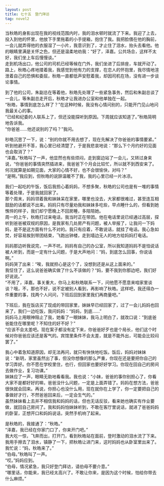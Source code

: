 ```yaml
---
layout: post
title: 七十五　登门拜访
tag: novel2
---
```


当秋皓的身影出现在我的视线范围内时，我的泪水顿时就流了下来。我迎了上去，投入到他的怀里，他放下手里拖着的小手提箱，抱住了我。我把脸偎在他的胸前，一会儿就弄得他的衣服湿了一小片，我意识到了，才止住了泪水，抬头去看他。他的眼睛里满是关怀之色，但还是温柔地劝我：“好了，泽嘉。公共场合，这样不太好，我们坐上车后慢慢谈。”<br />
走到机场出口，他公司的司机已经等候在门外，我们坐进了后排座，车就开动了。<br />
路上，秋皓心疼地搂着我，我感觉到他有力的支撑，在恋人的怀抱里，我尽情地渲泄着自己的恐惧和委屈，秋皓一直都低声安慰着我，却因司机在场，没有进一步谈论事情。

到了他的公司，朱副总在等着他，秋皓先处理了一些紧急事务，然后和朱副总谈了一会儿，等朱副总走开后，秋皓才让我进办公室和他单独在一起。<br />
“秋皓，事情到底怎么样了？”在这种时候，我没有心情问别的，只能开门见山地问我最关心的事。<br />
“已经和纪委的人联系上了，但还没能探听到原因。下周就应该知道了。”秋皓简明地告诉我。<br />
“你爸爸……他还说别的了吗？”我问。

秒皓沉思了一下，说：“别的你就不用去想了，现在先解决了你爸爸的事情要紧。”<br />
听到他避开不答，我心里已经清楚了，于是我悲哀地说：“那么下个月约好的见面也会取消了？”<br />
“泽嘉。”秋皓叫了一声，他显然也有些烦闷，走到窗边站了一会儿，又转过身来说，“你爸爸的事情突然插进来，我爸爸下个月会比较忙，所以就不到西安来了。何况就算是如期见面，大家的心情不好，也不会很愉快，对吗？”<br />
“是啊。”我应到，但秋皓的说辞温暖不了我，我的心里已经一片冰凉。

我们一起吃的午饭，饭后我担心着妈妈，不想多聚，秋皓的公司也是有一堆的事情等着处理，于是我就回家了。<br />
那个周末，妈妈领着我和妹妹呆在家里，哪里也没去，大家都很难过，甚至连互相鼓励的话都说不出来。妈妈只有尽量劝我和妹妹多吃些，早点睡什么的，但看到她憔悴的样子，我们却宁愿晚上不回房睡，多陪陪她。<br />
周一的上午，秋皓打过来电话，我当时正在带团。他在电话里说已经通过高层，探听到爸爸被双规的原因，是我家有几处房产有问题，被人举报了，让我问一下妈妈，是不是这方面有什么不对的。我只有应着，不敢说话，就挂了电话。我心急如焚，好容易挨到带团结束，飞跑出钟楼，走到墙边无人的地方给妈妈打电话。

妈妈那边听我说完，一声不吭，妈妈有自己的办公室，所以我知道妈妈不是怕说话被人听到，而是一定有什么问题，于是大声地问：“妈，到底怎么回事，你说话啊。”<br />
妈妈哭了出来：“唉，我就担心是这个了，没想到还是从这上面来的。”<br />
我怔住了，这么说爸爸确实做了什么不该做的？“妈，要不我到你那边吧，我们好好说说。”<br />
“不用了，泽嘉。事关重大，你马上和秋皓联系一下，问他愿不愿意来咱家里谈谈？哦，不，那也不好，说不定被别人看到，再影响了秋皓。这样吧，我还得办一件重要的事，找两个人问问，下班后回到家里我们再商量吧。”

下班后，我在饭店买了现成的带回家里，妹妹早已经回家了，过了一会儿妈妈也回来了，我们一边吃饭，我问妈妈：“妈妈，到底……”<br />
妈妈马上用眼神阻止了我，她看了一眼妹妹，我马上明白了，就改口说：“到底爸爸能住在哪里呢？不知住的好不好？”<br />
“应该不会太差吧。现在案子都没有定下来，你爸爸好歹也是个局长，他们这个时候对你爸爸应该还是客气的。宾馆里条件不会太差，就是不能外出，可能会比较闷罢了。”

我心中着急知道原因，却无法再问，就只有快快地吃饭。饭后，妈妈对妹妹说：“新玥，家里虽然出了事，但没你想像的那么严重，你现在还是要把你自己的学习弄好。你不愿在学校里住，也行，但回家也要好好学习。你现在回自己的房间去做作业，复习功课。”<br />
妹妹应了一声，眼睛无助地看看我。我也说：“小妹，爸爸的事你别担心了，你看大家不是都好好的嘛，爸爸没什么问题，一定是上面弄错了。妈妈在想方法，爸爸很快就会回来。再说，你担心也没什么用，现在就你在上学了，你一定要把自己的事做好才行，不然爸爸回来后，一定会生气的。”<br />
虽然妹妹看上去并不相信我和妈妈的话，但也无话反驳，看来她也确实有作业要做，就回自己房间了。我和妈妈怕妹妹听到，不敢在客厅里说话，就进了爸爸妈妈的卧室，正想开口和妈妈说话，突然手机响了起来。

是秋皓的，我接通了：“秋皓。”<br />
“泽嘉，我已经在你家门口了，你来开门吧。”<br />
我大吃一惊，飞奔而出，打开门，看到秋皓站在面前，登时激动的泪水流了下来。<br />
我用手擦去了泪水，镇静了一下，把秋皓让进门来，这时妈妈也从卧室里出来了。我忙说：“妈，秋皓来了。”<br />
“伯母。”秋皓叫了一声。<br />
“哎。”妈妈应到。<br />
“伯母，情况紧急，我只好登门拜访，请伯母不要介意。”<br />
“哪里话，你能来，我已经太高兴了。不敢让你来，是因为这个时候，怕给你带去什么麻烦。”
